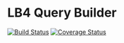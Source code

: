 # LB4 Query Builder
[![Build Status](https://travis-ci.com/sf-kansara/temp-lb4-qb.svg?branch=master)](https://travis-ci.com/sf-kansara/temp-lb4-qb.svg)
[![Coverage Status](https://coveralls.io/repos/github/sf-kansara/temp-lb4-qb/badge.svg?branch=master)](https://coveralls.io/github/sf-kansara/temp-lb4-qb?branch=master)
